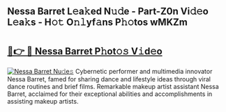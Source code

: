 ## Nessa Barret L𝚎a𝚔ed N𝚞𝚍e - Part-Z0n Vi𝚍𝚎o L𝚎a𝚔s - H𝚘𝚝 O𝚗𝚕yf𝚊ns P𝚑𝚘tos wMKZm

# <h2><a href="http://kf1bctu.oniu.top/?m=Nessa+Barret">🔗👉 🔴 Nessa Barret P𝚑ot𝚘𝚜 V𝚒d𝚎o</a></h2>

[![Nessa Barret Nu𝚍e𝚜](https://i.imgur.com/0qMVB7G.gif)](http://kf1bctu.oniu.top/?m=Nessa+Barret)
Cybernetic performer and multimedia innovator Nessa Barret, famed for sharing dance and lifestyle ideas through viral dance routines and brief films. Remarkable makeup artist assistant Nessa Barret, acclaimed for their exceptional abilities and accomplishments in assisting makeup artists.  
